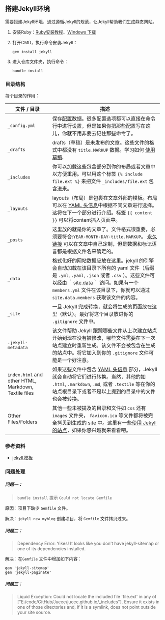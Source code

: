 ## 搭建Jekyll环境

需要搭建Jekyll环境，通过遵循Jekyll的规范，让Jekyll帮助我们生成静态网站。

1. 安装Ruby：[Ruby安装教程](https://www.ruby-lang.org/zh_cn/documentation/installation/)、[Windows 下载](https://rubyinstaller.org/downloads/)

2. 打开CMD，执行命令安装Jekyll：

   ```
   gem install jekyll
   ```

3. 进入仓库文件夹，执行命令：

   ```
   bundle install
   ```

### 目录结构

每个目录的作用：

| 文件 / 目录                                          | 描述                                                         |
| ---------------------------------------------------- | ------------------------------------------------------------ |
| `_config.yml`                                        | 保存[配置](http://jekyllcn.com/docs/configuration/)数据。很多配置选项都可以直接在命令行中进行设置，但是如果你把那些配置写在这儿，你就不用非要去记住那些命令了。 |
| `_drafts`                                            | drafts（草稿）是未发布的文章。这些文件的格式中都没有 `title.MARKUP` 数据。学习如何 [使用草稿](https://link.jianshu.com?t=http%3A%2F%2Fjekyllcn.com%2Fdocs%2Fdrafts%2F). |
| `_includes`                                          | 你可以加载这些包含部分到你的布局或者文章中以方便重用。可以用这个标签 `{% include file.ext %}` 来把文件 `_includes/file.ext` 包含进来。 |
| `_layouts`                                           | layouts（布局）是包裹在文章外部的模板。布局可以在 [YAML 头信息](https://link.jianshu.com?t=http%3A%2F%2Fjekyllcn.com%2Fdocs%2Ffrontmatter%2F)中根据不同文章进行选择。 这将在下一个部分进行介绍。标签 ```{{ content }}``` 可以将content插入页面中。 |
| `_posts`                                             | 这里放的就是你的文章了。文件格式很重要，必须要符合:`YEAR-MONTH-DAY-title.MARKUP`。 [永久链接](https://link.jianshu.com?t=http%3A%2F%2Fjekyllcn.com%2Fdocs%2Fpermalinks%2F) 可以在文章中自己定制，但是数据和标记语言都是根据文件名来确定的。 |
| `_data`                                              | 格式化好的网站数据应放在这里。jekyll 的引擎会自动加载在该目录下所有的 yaml 文件（后缀是 `.yml`, `.yaml`, `.json` 或者 `.csv` ）。这些文件可以经由 ｀site.data｀ 访问。如果有一个 `members.yml` 文件在该目录下，你就可以通过 `site.data.members` 获取该文件的内容。 |
| `_site`                                              | 一旦 Jekyll 完成转换，就会将生成的页面放在这里（默认）。最好将这个目录放进你的 `.gitignore` 文件中。 |
| `.jekyll-metadata`                                   | 该文件帮助 Jekyll 跟踪哪些文件从上次建立站点开始到现在没有被修改，哪些文件需要在下一次站点建立时重新生成。该文件不会被包含在生成的站点中。将它加入到你的 `.gitignore` 文件可能是一个好注意。 |
| `index.html` and other HTML, Markdown, Textile files | 如果这些文件中包含 [YAML 头信息](https://link.jianshu.com?t=http%3A%2F%2Fjekyllcn.com%2Fdocs%2Ffrontmatter%2F) 部分，Jekyll 就会自动将它们进行转换。当然，其他的如 `.html`, `.markdown`, `.md`, 或者 `.textile` 等在你的站点根目录下或者不是以上提到的目录中的文件也会被转换。 |
| Other Files/Folders                                  | 其他一些未被提及的目录和文件如 `css` 还有 `images` 文件夹， `favicon.ico` 等文件都将被完全拷贝到生成的 site 中。这里有一些[使用 Jekyll 的站点](https://link.jianshu.com?t=http%3A%2F%2Fjekyllcn.com%2Fdocs%2Fsites%2F)，如果你感兴趣就来看看吧。 |

### 参考资料

- [jekyll 模板](http://jekyllcn.com/docs/templates/)

### 问题处理

##### 问题一：

> `bundle install` 提示 `Could not locate Gemfile`

原因：项目下缺少 `Gemfile` 文件。

解决：`jekyll new myblog` 创建项目，将  `Gemfile` 文件拷贝过来。

##### 问题二：

> Dependency Error: Yikes! It looks like you don't have jekyll-sitemap or one of its dependencies installed.

解决：在`Gemfile` 文件中增加如下内容：

```
gem 'jekyll-sitemap'
gem 'jekyll-paginate' 
```

##### 问题三：

> Liquid Exception: Could not locate the included file 'file.ext' in any of ["E:/code/GitHub/Jueee/jueee.github.io/_includes"]. Ensure it exists in one of those directories and, if it is a symlink, does not point outside your site source.